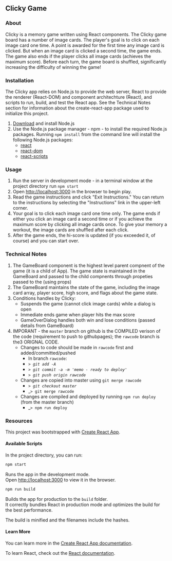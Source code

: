 ## Clicky Game

### About
Clicky is a memory game written using React components.  The Clicky game board has a number of image cards.  The player's goal is to click on each image card one time.  A point is awarded for the first time any image card is clicked.  But when an image card is clicked a second time, the game ends.  The game also ends if the player clicks all image cards (achieves the maximum score).  Before each turn, the game board is shuffled, significantly increasing the difficulty of winning the game!

### Installation
The Clicky app relies on Node.js to provide the web server, React to provide the renderer (React-DOM) and component architechture (React), and scripts to run, build, and test the React app.  See the Technical Notes section for information about the create-react-app package used to initialize this project. 

1. [Download](https://nodejs.org/en/download/) and install Node.js
2. Use the Node.js package manager - npm - to install the required Node.js packages.  Running ```npm install``` from the command line will install the following Node.js packages:
    * [react](https://www.npmjs.com/package/react)
    * [react-dom](https://www.npmjs.com/package/react-dom)
    * [react-scripts](https://www.npmjs.com/package/react-scripts)

### Usage
1. Run the server in development mode - in a terminal window at the project directory run ```npm start```
2. Open [http://localhost:3000](http://localhost:3000) in the browser to begin play.
3. Read the game instructions and click "Exit Instructions."  You can return to the instructions by selecting the "Instructions" link in the upper-left corner.
4. Your goal is to click each image card one time only.  The game ends if either you click an image card a second time or if you achieve the maximum score by clicking all image cards once.  To give your memory a workout, the image cards are shuffled after each click.
5. After the game ends, the hi-score is updated (if you exceeded it, of course) and you can start over.

### Technical Notes
1. The GameBoard component is the highest level parent compnent of the game (it is a child of App).  The game state is maintained in the GameBoard and passed to the child compnents through propeties passed to the (using props)
2. The GameBoard maintains the state of the game, including the image card array, player score, high score, and flags about the game state.
3. Conditions handles by Clicky:
    * Suspends the game (cannot click image cards) while a dialog is open
    * Immediate ends game when player hits the max score
    * GameOverDialog handles both win and lose conditions (passed details from GameBoard)
4. IMPORANT - the `master` branch on github is the COMPILED verison of the code (requirement to push to githubpages);  the `rawcode` branch is the3 ORIGNAL CODE.
    * Changes to code should be made in `rawcode` first and added/committed/pushed
        * In branch `rawcode`:
        * _`> git add -A`_
        * _`> git commit -a -m 'memo - ready to deploy'`_
        * _`> git push origin rawcode`_
    * Changes are copied into master using `git merge rawcode`
        * _`> git checkout master`_
        * _`> git merge rawcode`
    * Changes are compiled and deployed by running `npm run deploy` (from the master branch)
        * _`> npm run deploy`

### Resources
This project was bootstrapped with [Create React App](https://github.com/facebook/create-react-app).

#### Available Scripts
In the project directory, you can run:
```bash
npm start
```
Runs the app in the development mode.<br>
Open [http://localhost:3000](http://localhost:3000) to view it in the browser.

```bash
npm run build
```
Builds the app for production to the `build` folder.<br>
It correctly bundles React in production mode and optimizes the build for the best performance.

The build is minified and the filenames include the hashes.<br>

#### Learn More
You can learn more in the [Create React App documentation](https://facebook.github.io/create-react-app/docs/getting-started).

To learn React, check out the [React documentation](https://reactjs.org/).

